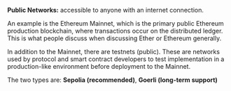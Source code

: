 **Public Networks:** accessible to anyone with an internet connection. 

An example is the Ethereum Mainnet, which is the primary public Ethereum production blockchain, where transactions occur on the distributed ledger. This is what people discuss when discussing Ether or Ethereum generally.

In addition to the Mainnet, there are testnets (public). These are networks used by protocol and smart contract developers to test implementation in a production-like environment before deployment to the Mainnet. 

The two types are: **Sepolia (recommended)**, **Goerli (long-term support)**